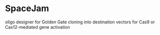 # SpaceJam
oligo designer for Golden Gate cloning into destination vectors for Cas9 or Cas12-mediated gene activation
